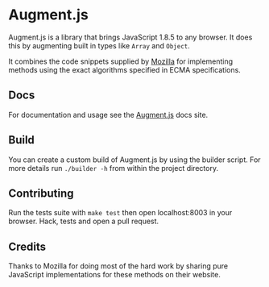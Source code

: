 # Augment.js

Augment.js is a library that brings JavaScript 1.8.5 to any browser.  It does this by augmenting built in types like `Array` and `Object`.

It combines the code snippets supplied by [Mozilla](https://developer.mozilla.org/en/JavaScript) for implementing methods using the exact algorithms specified in ECMA specifications.

## Docs

For documentation and usage see the [Augment.js](http://olivernn.github.com/augment.js) docs site.

## Build

You can create a custom build of Augment.js by using the builder script.  For more details run `./builder -h` from within the project directory.

## Contributing

Run the tests suite with `make test` then open localhost:8003 in your browser. Hack, tests and open a pull request.

## Credits

Thanks to Mozilla for doing most of the hard work by sharing pure JavaScript implementations for these methods on their website.
